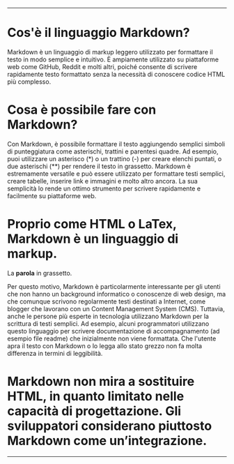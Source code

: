 
---

# Cos'è il linguaggio Markdown?

Markdown è un linguaggio di markup leggero utilizzato per formattare il testo in modo semplice e intuitivo. È ampiamente utilizzato su piattaforme web come GitHub, Reddit e molti altri, poiché consente di scrivere rapidamente testo formattato senza la necessità di conoscere codice HTML più complesso.

# Cosa è possibile fare con Markdown?

Con Markdown, è possibile formattare il testo aggiungendo semplici simboli di punteggiatura come asterischi, trattini e parentesi quadre. Ad esempio, puoi utilizzare un asterisco (*) o un trattino (-) per creare elenchi puntati, o due asterischi (**) per rendere il testo in grassetto. Markdown è estremamente versatile e può essere utilizzato per formattare testi semplici, creare tabelle, inserire link e immagini e molto altro ancora. La sua semplicità lo rende un ottimo strumento per scrivere rapidamente e facilmente su piattaforme web.

# Proprio come HTML o LaTex, Markdown è un linguaggio di markup.

La **parola** in grassetto.

Per questo motivo, Markdown è particolarmente interessante per gli utenti che non hanno un background informatico o conoscenze di web design, ma che comunque scrivono regolarmente testi destinati a Internet, come blogger che lavorano con un Content Management System (CMS). Tuttavia, anche le persone più esperte in tecnologia utilizzano Markdown per la scrittura di testi semplici. Ad esempio, alcuni programmatori utilizzano questo linguaggio per scrivere documentazione di accompagnamento (ad esempio file readme) che inizialmente non viene formattata. Che l'utente apra il testo con Markdown o lo legga allo stato grezzo non fa molta differenza in termini di leggibilità.

# Markdown non mira a sostituire HTML, in quanto limitato nelle capacità di progettazione. Gli sviluppatori considerano piuttosto Markdown come un’integrazione.

---